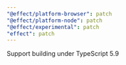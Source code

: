 ```yaml
---
"@effect/platform-browser": patch
"@effect/platform-node": patch
"@effect/experimental": patch
"effect": patch
---
```


Support building under TypeScript 5.9
